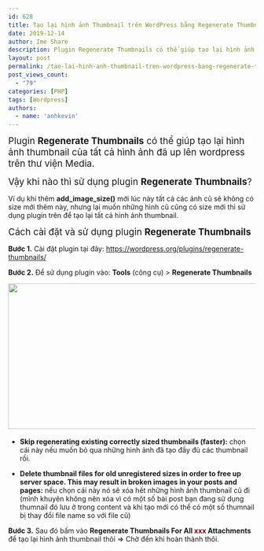```yaml
---
id: 628
title: Tạo lại hình ảnh Thumbnail trên WordPress bằng Regenerate Thumbnails
date: 2019-12-14
author: Ime Share
description: Plugin Regenerate Thumbnails có thể giúp tạo lại hình ảnh thumbnail của tất cả hình ảnh đã up lên wordpress trên thử viện Media.
layout: post
permalink: /tao-lai-hinh-anh-thumbnail-tren-wordpress-bang-regenerate-thumbnails/
post_views_count:
  - "79"
categories: [PHP]
tags: [Wordpress]
authors:
  - name: 'anhkevin'
---
```

<span style="font-size: 14pt;">Plugin <strong>Regenerate Thumbnails</strong> có thể giúp tạo lại hình ảnh thumbnail của tất cả hình ảnh đã up lên wordpress trên thư viện Media.</span>

<span style="font-size: 14pt;">Vậy khi nào thì sử dụng plugin <strong>Regenerate Thumbnails</strong>?</span>

Ví dụ khi thêm **add\_image\_size()** mới lúc này tất cả các ảnh cũ sẽ không có size mới thêm này, nhưng lại muốn những hình cũ cũng có size mới thì sử dụng plugin trên để tạo lại tất cả hình ảnh thumbnail.

<span style="font-size: 14pt;">Cách cài đặt và sử dụng plugin <strong>Regenerate Thumbnails</strong></span>

**Bước 1.** Cài đặt plugin tại đây: <https://wordpress.org/plugins/regenerate-thumbnails/>

**Bước 2.** Để sử dụng plugin vào: **Tools** (công cụ) > **Regenerate Thumbnails**

[<img class="aligncenter wp-image-641 size-full" src="img/uploads/2019/12/regenerate_thumbnails.jpg" alt="" width="1168" height="296" srcset="img/uploads/2019/12/regenerate_thumbnails.jpg 1168w, img/uploads/2019/12/regenerate_thumbnails-300x76.jpg 300w, img/uploads/2019/12/regenerate_thumbnails-1024x260.jpg 1024w, img/uploads/2019/12/regenerate_thumbnails-768x195.jpg 768w, img/uploads/2019/12/regenerate_thumbnails-150x38.jpg 150w" sizes="(max-width: 1168px) 100vw, 1168px" />](img/uploads/2019/12/regenerate_thumbnails.jpg)

+ **Skip regenerating existing correctly sized thumbnails (faster):** chọn cái này nếu muốn bỏ qua những hình ảnh đã tạo đầy đủ các thumbnail rồi.

+ **Delete thumbnail files for old unregistered sizes in order to free up server space. This may result in broken images in your posts and pages:** nếu chọn cái này nó sẽ xóa hết những hình ảnh thumbnail cũ đi (mình khuyên không nên xóa vì có một số bài post bạn đang sử dụng thumnail đó lưu ở trong content và khi tạo mới có thể có một số thumnail bị thay đổi file name so với file cũ)

**Bước 3.** Sau đó bấm vào **Regenerate Thumbnails For All <span style="color: #800000;">xxx</span> Attachments** để tạo lại hình ảnh thumbnail thôi => Chờ đến khi hoàn thành thôi.